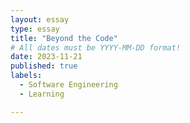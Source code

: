 ```yaml
---
layout: essay
type: essay
title: "Beyond the Code"
# All dates must be YYYY-MM-DD format!
date: 2023-11-21
published: true
labels:
  - Software Engineering
  - Learning

---
```



